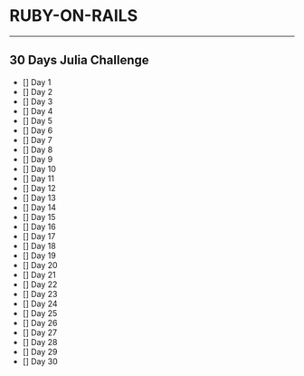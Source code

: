 # RUBY-ON-RAILS

---

## 30 Days Julia Challenge

 - [] Day 1
 - [] Day 2
 - [] Day 3
 - [] Day 4
 - [] Day 5
 - [] Day 6
 - [] Day 7
 - [] Day 8
 - [] Day 9
 - [] Day 10
 - [] Day 11
 - [] Day 12
 - [] Day 13
 - [] Day 14
 - [] Day 15
 - [] Day 16
 - [] Day 17
 - [] Day 18
 - [] Day 19
 - [] Day 20
 - [] Day 21
 - [] Day 22
 - [] Day 23
 - [] Day 24
 - [] Day 25
 - [] Day 26
 - [] Day 27
 - [] Day 28
 - [] Day 29
 - [] Day 30
